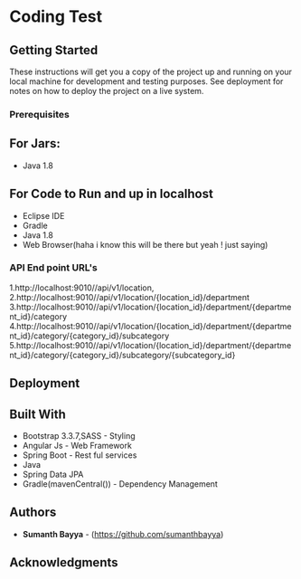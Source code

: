 # Coding Test


## Getting Started

These instructions will get you a copy of the project up and running on your local machine for development and testing purposes. See deployment for notes on how to deploy the project on a live system.

### Prerequisites
## For Jars:
* Java 1.8

## For Code to Run and up in localhost
* Eclipse IDE
* Gradle
* Java 1.8
* Web Browser(haha i know this will be there but yeah ! just saying)

### API End point URL's
1.http://localhost:9010//api/v1/location,
2.http://localhost:9010//api/v1/location/{location_id}/department
3.http://localhost:9010//api/v1/location/{location_id}/department/{department_id}/category
4.http://localhost:9010//api/v1/location/{location_id}/department/{department_id}/category/{category_id}/subcategory
5.http://localhost:9010//api/v1/location/{location_id}/department/{department_id}/category/{category_id}/subcategory/{subcategory_id}

## Deployment



## Built With
* Bootstrap 3.3.7,SASS - Styling
* Angular Js - Web Framework
* Spring Boot - Rest ful services
* Java
* Spring Data JPA
* Gradle(mavenCentral()) - Dependency Management



## Authors

* **Sumanth Bayya** - (https://github.com/sumanthbayya)

## Acknowledgments

